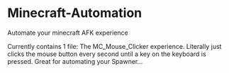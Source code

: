 # Minecraft-Automation
Automate your minecraft AFK experience

Currently contains 1 file: The MC_Mouse_Clicker experience. Literally just clicks the mouse button every second until a key on the keyboard is pressed. Great for automating your Spawner...
